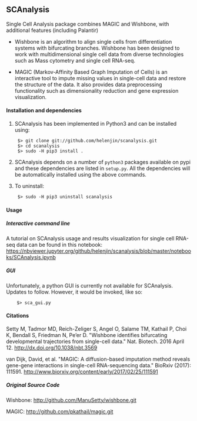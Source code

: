SCAnalysis
------

Single Cell Analysis package
combines MAGIC and Wishbone, with additional features (including Palantir)


* Wishbone is an algorithm to align single cells from differentiation systems with bifurcating branches. Wishbone has been designed to work with multidimensional single cell data from diverse technologies such as Mass cytometry and single cell RNA-seq. 

* MAGIC (Markov-Affinity Based Graph Imputation of Cells) is an interactive tool to impute missing values in single-cell data and restore the structure of the data. It also provides data preprocessing functionality such as dimensionality reduction and gene expression visualization.

#### Installation and dependencies
1. SCAnalysis has been implemented in Python3 and can be installed using:

        $> git clone git://github.com/helenjin/scanalysis.git
        $> cd scanalysis
        $> sudo -H pip3 install .

2. SCAnalysis depends on a number of `python3` packages available on pypi and these dependencies are listed in `setup.py`.
All the dependencies will be automatically installed using the above commands.

3. To uninstall:
		
		$> sudo -H pip3 uninstall scanalysis

#### Usage
##### Interactive command line
A tutorial on SCAnalysis usage and results visualization for single cell RNA-seq data can be found in this notebook: 
https://nbviewer.jupyter.org/github/helenjin/scanalysis/blob/master/notebooks/SCAnalysis.ipynb

##### GUI
Unfortunately, a python GUI is currently not available for SCAnalysis. Updates to follow.
However, it would be invoked, like so:

		$> sca_gui.py

#### Citations
Setty M, Tadmor MD, Reich-Zeliger S, Angel O, Salame TM, Kathail P, Choi K, Bendall S, Friedman N, Pe’er D. "Wishbone identifies bifurcating developmental trajectories from single-cell data." Nat. Biotech. 2016 April 12. <http://dx.doi.org/10.1038/nbt.3569>

van Dijk, David, et al. "MAGIC: A diffusion-based imputation method reveals gene-gene interactions in single-cell RNA-sequencing data." BioRxiv (2017): 111591. <http://www.biorxiv.org/content/early/2017/02/25/111591>

##### Original Source Code
Wishbone: <http://github.com/ManuSetty/wishbone.git>

MAGIC: <http://github.com/pkathail/magic.git>